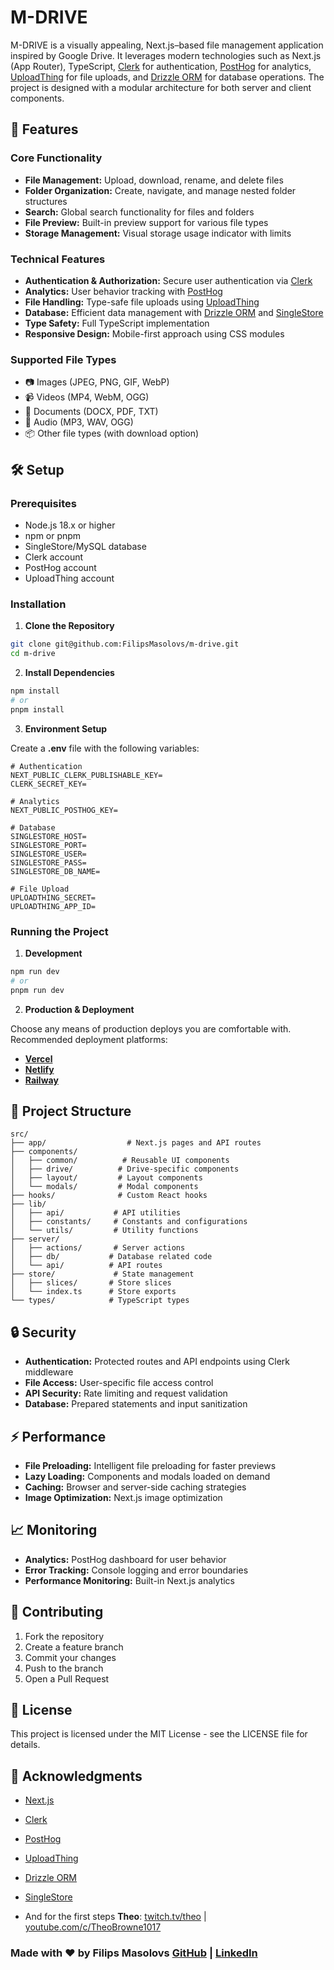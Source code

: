 # M-DRIVE

M-DRIVE is a visually appealing, Next.js–based file management application inspired by Google Drive. It leverages modern technologies such as Next.js (App Router), TypeScript, [Clerk](https://clerk.com) for authentication, [PostHog](https://posthog.com) for analytics, [UploadThing](https://uploadthing.com) for file uploads, and [Drizzle ORM](https://orm.drizzle.team) for database operations. The project is designed with a modular architecture for both server and client components.

## 🚀 Features

### Core Functionality

- **File Management:** Upload, download, rename, and delete files
- **Folder Organization:** Create, navigate, and manage nested folder structures
- **Search:** Global search functionality for files and folders
- **File Preview:** Built-in preview support for various file types
- **Storage Management:** Visual storage usage indicator with limits

### Technical Features

- **Authentication & Authorization:** Secure user authentication via [Clerk](https://clerk.com)
- **Analytics:** User behavior tracking with [PostHog](https://posthog.com)
- **File Handling:** Type-safe file uploads using [UploadThing](https://uploadthing.com)
- **Database:** Efficient data management with [Drizzle ORM](https://orm.drizzle.team) and [SingleStore](https://www.singlestore.com)
- **Type Safety:** Full TypeScript implementation
- **Responsive Design:** Mobile-first approach using CSS modules

### Supported File Types

- 📷 Images (JPEG, PNG, GIF, WebP)
- 📹 Videos (MP4, WebM, OGG)
- 📄 Documents (DOCX, PDF, TXT)
- 🎵 Audio (MP3, WAV, OGG)
- 📦 Other file types (with download option)

## 🛠 Setup

### Prerequisites

- Node.js 18.x or higher
- npm or pnpm
- SingleStore/MySQL database
- Clerk account
- PostHog account
- UploadThing account

### Installation

1. **Clone the Repository**

```bash
git clone git@github.com:FilipsMasolovs/m-drive.git
cd m-drive
```

2. **Install Dependencies**

```bash
npm install
# or
pnpm install
```

3. **Environment Setup**

Create a **.env** file with the following variables:

```env
# Authentication
NEXT_PUBLIC_CLERK_PUBLISHABLE_KEY=
CLERK_SECRET_KEY=

# Analytics
NEXT_PUBLIC_POSTHOG_KEY=

# Database
SINGLESTORE_HOST=
SINGLESTORE_PORT=
SINGLESTORE_USER=
SINGLESTORE_PASS=
SINGLESTORE_DB_NAME=

# File Upload
UPLOADTHING_SECRET=
UPLOADTHING_APP_ID=
```

### Running the Project

1. **Development**
```bash
npm run dev
# or
pnpm run dev
```

2. **Production & Deployment**

Choose any means of production deploys you are comfortable with.\
Recommended deployment platforms:

* **[Vercel](https://vercel.com)**
* **[Netlify](https://www.netlify.com)**
* **[Railway](https://railway.com)**

## 📁 Project Structure

```text
src/
├── app/                  # Next.js pages and API routes
├── components/
│   ├── common/          # Reusable UI components
│   ├── drive/          # Drive-specific components
│   ├── layout/         # Layout components
│   └── modals/         # Modal components
├── hooks/              # Custom React hooks
├── lib/
│   ├── api/           # API utilities
│   ├── constants/     # Constants and configurations
│   └── utils/         # Utility functions
├── server/
│   ├── actions/       # Server actions
│   ├── db/           # Database related code
│   └── api/          # API routes
├── store/             # State management
│   ├── slices/       # Store slices
│   └── index.ts      # Store exports
└── types/            # TypeScript types
```

## 🔒 Security

* **Authentication:** Protected routes and API endpoints using Clerk middleware
* **File Access:** User-specific file access control
* **API Security:** Rate limiting and request validation
* **Database:** Prepared statements and input sanitization

## ⚡ Performance

* **File Preloading:** Intelligent file preloading for faster previews
* **Lazy Loading:** Components and modals loaded on demand
* **Caching:** Browser and server-side caching strategies
* **Image Optimization:** Next.js image optimization

## 📈 Monitoring

* **Analytics:** PostHog dashboard for user behavior
* **Error Tracking:** Console logging and error boundaries
* **Performance Monitoring:** Built-in Next.js analytics

## 🤝 Contributing

1. Fork the repository
2. Create a feature branch
3. Commit your changes
4. Push to the branch
5. Open a Pull Request

## 📄 License

This project is licensed under the MIT License - see the LICENSE file for details.

## 🙏 Acknowledgments

* [Next.js](https://nextjs.org/)
* [Clerk](https://clerk.com)
* [PostHog](https://posthog.com)
* [UploadThing](https://uploadthing.com)
* [Drizzle ORM](https://orm.drizzle.team)
* [SingleStore](https://www.singlestore.com)

* And for the first steps **Theo**: [twitch.tv/theo](https://www.twitch.tv/theo) | [youtube.com/c/TheoBrowne1017](https://www.youtube.com/c/TheoBrowne1017)

### Made with ❤️ by Filips Masolovs [GitHub](https://github.com/FilipsMasolovs) | [LinkedIn](https://www.linkedin.com/in/filips-masolovs)